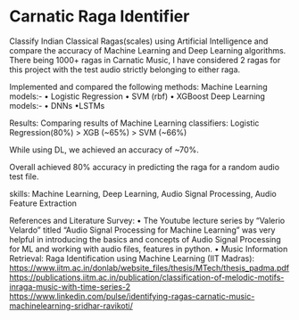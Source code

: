 # Carnatic Raga Identifier
Classify Indian Classical Ragas(scales) using Artificial Intelligence and compare the accuracy of Machine Learning and Deep Learning algorithms. There being 1000+ ragas in Carnatic Music, I have considered 2 ragas for this project with the test audio strictly belonging to either raga. 

Implemented and compared the following methods: 
Machine Learning models:- • Logistic Regression • SVM (rbf) • XGBoost 
Deep Learning models:- • DNNs •LSTMs 

Results: 
Comparing results of Machine Learning classifiers: 
Logistic Regression(80%) > XGB (~65%) > SVM (~66%) 

While using DL, we achieved an accuracy of ~70%.

Overall achieved 80% accuracy in predicting the raga for a random audio test file. 

skills: Machine Learning, Deep Learning, Audio Signal Processing, Audio Feature Extraction

References and Literature Survey:
• The Youtube lecture series by “Valerio Velardo” titled “Audio Signal Processing
for Machine Learning” was very helpful in introducing the basics and concepts of
Audio Signal Processing for ML and working with audio files, features in python.
• Music Information Retrieval: Raga Identification using Machine Learning (IIT
Madras):
https://www.iitm.ac.in/donlab/website_files/thesis/MTech/thesis_padma.pdf
https://publications.iitm.ac.in/publication/classification-of-melodic-motifs-inraga-music-with-time-series-2
https://www.linkedin.com/pulse/identifying-ragas-carnatic-music-machinelearning-sridhar-ravikoti/

